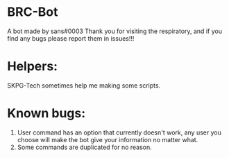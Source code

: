 # BRC-Bot
A bot made by sans#0003
Thank you for visiting the respiratory, and if you find any bugs please report them in issues!!!

# Helpers:
SKPG-Tech sometimes help me making some scripts.

# Known bugs:
1. User command has an option that currently doesn't work, any user you choose will make the bot give your information no matter what.
2. Some commands are duplicated for no reason.

